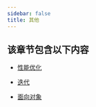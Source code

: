 ```yaml
---
sidebar: false
title: 其他
---
```

## 该章节包含以下内容
- [性能优化](性能优化.md)

  
- [迭代](迭代.md)

  
- [面向对象](面向对象.md)

  